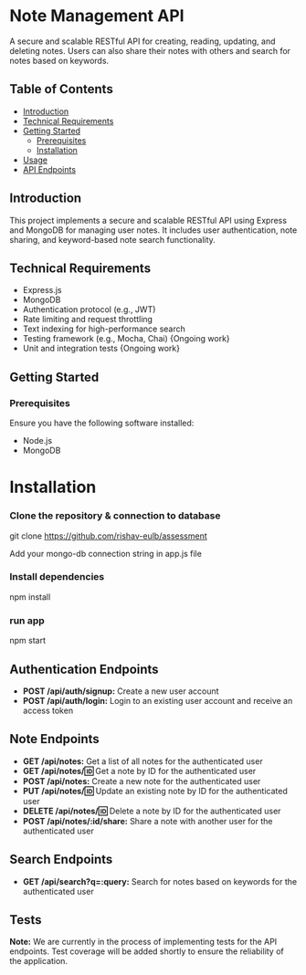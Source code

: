 # Note Management API

A secure and scalable RESTful API for creating, reading, updating, and deleting notes. Users can also share their notes with others and search for notes based on keywords.

## Table of Contents

- [Introduction](#introduction)
- [Technical Requirements](#technical-requirements)
- [Getting Started](#getting-started)
  - [Prerequisites](#prerequisites)
  - [Installation](#installation)
- [Usage](#usage)
- [API Endpoints](#api-endpoints)  


## Introduction

This project implements a secure and scalable RESTful API using Express and MongoDB for managing user notes. It includes user authentication, note sharing, and keyword-based note search functionality.

## Technical Requirements

- Express.js
- MongoDB
- Authentication protocol (e.g., JWT)
- Rate limiting and request throttling
- Text indexing for high-performance search
- Testing framework (e.g., Mocha, Chai) {Ongoing work}
- Unit and integration tests {Ongoing work}

## Getting Started

### Prerequisites

Ensure you have the following software installed:

- Node.js
- MongoDB

# Installation

### Clone the repository & connection to database
git clone https://github.com/rishav-eulb/assessment

Add your mongo-db connection string in app.js file

### Install dependencies
npm install

### run app
npm start

## Authentication Endpoints

- **POST /api/auth/signup:** Create a new user account
- **POST /api/auth/login:** Login to an existing user account and receive an access token

## Note Endpoints

- **GET /api/notes:** Get a list of all notes for the authenticated user
- **GET /api/notes/:id:** Get a note by ID for the authenticated user
- **POST /api/notes:** Create a new note for the authenticated user
- **PUT /api/notes/:id:** Update an existing note by ID for the authenticated user
- **DELETE /api/notes/:id:** Delete a note by ID for the authenticated user
- **POST /api/notes/:id/share:** Share a note with another user for the authenticated user

## Search Endpoints

- **GET /api/search?q=:query:** Search for notes based on keywords for the authenticated user

## Tests

**Note:** We are currently in the process of implementing tests for the API endpoints. Test coverage will be added shortly to ensure the reliability of the application.


